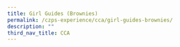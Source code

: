 ```yaml
---
title: Girl Guides (Brownies)
permalink: /czps-experience/cca/girl-guides-brownies/
description: ""
third_nav_title: CCA
---
```

